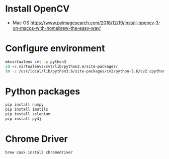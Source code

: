 # Install OpenCV
* Mac OS https://www.pyimagesearch.com/2016/12/19/install-opencv-3-on-macos-with-homebrew-the-easy-way/

# Configure environment
```bash
mkvirtualenv cvt -p python3
cd ~/.virtualenvs/cvt/lib/python3.6/site-packages/
ln -s /usr/local/lib/python3.6/site-packages/cv2/python-3.6/cv2.cpython-36m-darwin.so cv2.so
```
# Python packages
```bash
pip install numpy
pip install imutils
pip install selenium
pip install py4j
```

# Chrome Driver
```bash
brew cask install chromedriver
```
